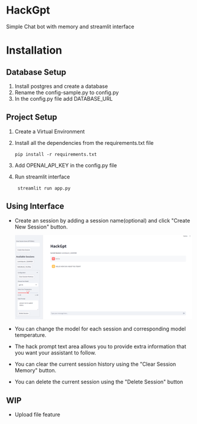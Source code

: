 # HackGpt
Simple Chat bot with memory and streamlit interface

# Installation

## Database Setup
1. Install postgres and create a database
2. Rename the config-sample.py to config.py
3. In the config.py file add DATABASE_URL 

## Project Setup 
1. Create a Virtual Environment 
2. Install all the dependencies from the requirements.txt file

    ```
    pip install -r requirements.txt
    ```
3. Add OPENAI_API_KEY in the config.py file
4. Run streamlit interface
   ```
    streamlit run app.py
   ```

## Using Interface
- Create an session by adding a session name(optional) and click "Create New Session" button.

    ![streamlit Interface](images/usage.png)

- You can change the model for each session and corresponding model temperature. 
- The hack prompt text area allows you to provide extra information that you want your assistant to follow.
- You can clear the current session history using the "Clear Session Memory" button.
- You can delete the current session using the "Delete Session" button

## WIP
- Upload file feature


